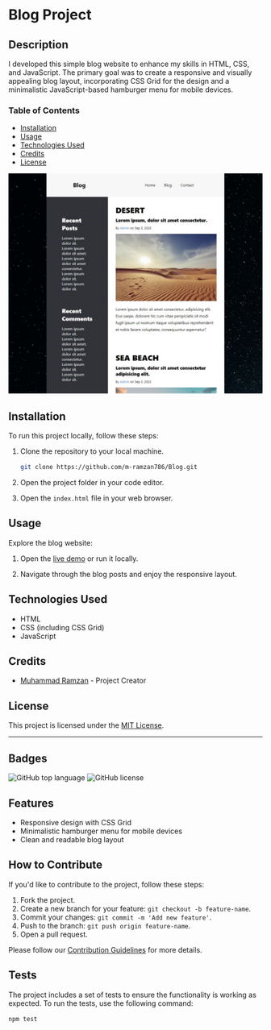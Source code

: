 # Blog Project

## Description

I developed this simple blog website to enhance my skills in HTML, CSS, and JavaScript. The primary goal was to create a responsive and visually appealing blog layout, incorporating CSS Grid for the design and a minimalistic JavaScript-based hamburger menu for mobile devices.

### Table of Contents

- [Installation](#installation)
- [Usage](#usage)
- [Technologies Used](#technologies-used)
- [Credits](#credits)
- [License](#license)

![Blog Screenshot](images/blog-thumbnail.JPG)

## Installation

To run this project locally, follow these steps:

1. Clone the repository to your local machine.
    ```bash
    git clone https://github.com/m-ramzan786/Blog.git
    ```

2. Open the project folder in your code editor.

3. Open the `index.html` file in your web browser.

## Usage

Explore the blog website:

1. Open the [live demo](https://blog-rouge-zeta.vercel.app/) or run it locally.

2. Navigate through the blog posts and enjoy the responsive layout.

## Technologies Used

- HTML
- CSS (including CSS Grid)
- JavaScript

## Credits

- [Muhammad Ramzan](https://github.com/m-ramzan786) - Project Creator

## License

This project is licensed under the [MIT License](LICENSE).

---

## Badges

![GitHub top language](https://img.shields.io/github/languages/top/m-ramzan786/Blog)
![GitHub license](https://img.shields.io/github/license/m-ramzan786/Blog)

## Features

- Responsive design with CSS Grid
- Minimalistic hamburger menu for mobile devices
- Clean and readable blog layout

## How to Contribute

If you'd like to contribute to the project, follow these steps:

1. Fork the project.
2. Create a new branch for your feature: `git checkout -b feature-name`.
3. Commit your changes: `git commit -m 'Add new feature'`.
4. Push to the branch: `git push origin feature-name`.
5. Open a pull request.

Please follow our [Contribution Guidelines](CONTRIBUTING.md) for more details.

## Tests

The project includes a set of tests to ensure the functionality is working as expected. To run the tests, use the following command:
```bash
npm test

